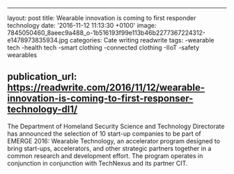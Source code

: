  - --
layout: post
title: Wearable innovation is coming to first responder technology
date: '2016-11-12 11:13:30 +0100'
image: 7845050460_8aeec9a488_o-1b516193f99e113b46b2277367224312-e1478973835934.jpg
categories: Cate writing readwrite
tags:
-wearable tech
-health tech
-smart clothing
-connected clothing
-IIoT
-safety wearables

publication_url: https://readwrite.com/2016/11/12/wearable-innovation-is-coming-to-first-responser-technology-dl1/
---
The Department of Homeland Security Science and Technology Directorate  has announced the selection of 10 start-up companies to be part of EMERGE 2016: Wearable Technology, an accelerator program designed to bring start-ups, accelerators, and other strategic partners together in a common research and development effort. The program operates in conjunction in conjunction with TechNexus and its partner CIT.
